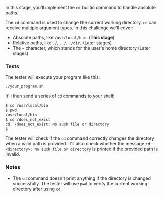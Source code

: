 In this stage, you'll implement the `cd` builtin command to handle absolute paths.

The `cd` command is used to change the current working directory. `cd` can receive multiple
argument types. In this challenge we'll cover:

- Absolute paths, like `/usr/local/bin`. (**This stage**)
- Relative paths, like `./`, `../`, `./dir`. (Later stages)
- The `~` character, which stands for the user's home directory (Later stages)

### Tests

The tester will execute your program like this:

```bash
./your_program.sh
```

It'll then send a series of `cd` commands to your shell:

```bash
$ cd /usr/local/bin
$ pwd
/usr/local/bin
$ cd /does_not_exist
cd: /does_not_exist: No such file or directory
$
```

The tester will check if the `cd` command correctly changes the directory when a valid path is provided. It'll
also check whether the message `cd: <directory>: No such file or directory` is printed if the provided path is invalid.

### Notes

- The `cd` command doesn't print anything if the directory is changed successfully. The tester will use `pwd` to verify
  the current working directory after using `cd`.